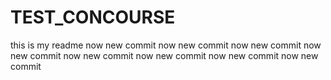 # TEST_CONCOURSE
this is my readme
now new commit
now new commit
now new commit
now new commit
now new commit
now new commit
now new commit
now new commit
